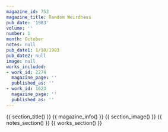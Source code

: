 ```yaml
---
magazine_id: 753
magazine_title: Random Weirdness
pub_date: '1983'
volume: ''
number: 1
month: October
notes: null
pub_date1: 1/10/1983
pub_date2: null
image: null
works_included:
- work_id: 2274
  magazine_page: ''
  published_as: ''
- work_id: 1623
  magazine_page: ''
  published_as: ''
---
```


{{ section_title() }}
{{ magazine_info() }}
{{ section_image() }}
{{ notes_section() }}
{{ works_section() }}
